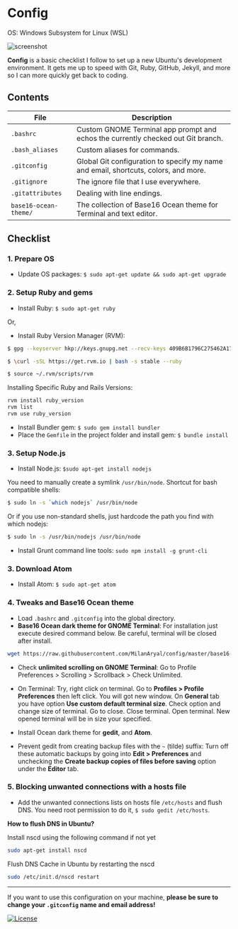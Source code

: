 # Config

OS: Windows Subsystem for Linux (WSL)

![screenshot](https://user-images.githubusercontent.com/9361180/62588374-3d7af280-b8e5-11e9-9957-1618de71c6d0.png)

**Config** is a basic checklist I follow to set up a new Ubuntu's development environment. It gets me up to speed with Git, Ruby, GitHub, Jekyll, and more so I can more quickly get back to coding.

## Contents

| File | Description |
| --- | --- |
| `.bashrc` | Custom GNOME Terminal app prompt and echos the currently checked out Git branch. |
| `.bash_aliases` | Custom aliases for commands. |
| `.gitconfig` | Global Git configuration to specify my name and email, shortcuts, colors, and more. |
| `.gitignore` | The ignore file that I use everywhere. |
| `.gitattributes` | Dealing with line endings. |
| `base16-ocean-theme/` | The collection of Base16 Ocean theme for Terminal and text editor. |

## Checklist

### 1. Prepare OS

* Update OS packages: `$ sudo apt-get update && sudo apt-get upgrade`

### 2. Setup Ruby and gems

* Install Ruby: `$ sudo apt-get ruby`

Or,

*  Install Ruby Version Manager (RVM):

``` bash
$ gpg --keyserver hkp://keys.gnupg.net --recv-keys 409B6B1796C275462A1703113804BB82D39DC0E3

$ \curl -sSL https://get.rvm.io | bash -s stable --ruby

$ source ~/.rvm/scripts/rvm
```

Installing Specific Ruby and Rails Versions:

``` bash
rvm install ruby_version
rvm list
rvm use ruby_version
```

* Install Bundler gem: `$ sudo gem install bundler`
* Place the `Gemfile` in the project folder and install gem: `$ bundle install`

### 3. Setup Node.js

* Install Node.js: `$sudo apt-get install nodejs`

You need to manually create a symlink `/usr/bin/node`. Shortcut for bash compatible shells:

``` bash
$ sudo ln -s `which nodejs` /usr/bin/node
```

Or if you use non-standard shells, just hardcode the path you find with which nodejs:

``` bash
$ sudo ln -s /usr/bin/nodejs /usr/bin/node
```

* Install Grunt command line tools: `sudo npm install -g grunt-cli`

### 3. Download Atom

* Install Atom: `$ sudo apt-get atom`

### 4. Tweaks and Base16 Ocean theme

* Load `.bashrc` and `.gitconfig` into the global directory.
* **Base16 Ocean dark theme for GNOME Terminal**: For installation just execute desired command below. Be careful, terminal will be closed after install.

``` bash
wget https://raw.githubusercontent.com/MilanAryal/config/master/base16-ocean-theme/gnome-terminal/base16-ocean.dark.sh && . base16-ocean.dark.sh
```

* Check **unlimited scrolling on GNOME Terminal**: Go to Profile Preferences > Scrolling > Scrollback > Check Unlimited.

* On Terminal: Try, right click on terminal. Go to **Profiles > Profile Preferences** then left click. You will got new window. On **General** tab you have option **Use custom default terminal size**. Check option and change size of terminal. Go to close. Close terminal. Open terminal. New opened terminal will be in size your specified.

* Install Ocean dark theme for **gedit**, and **Atom**.

* Prevent gedit from creating backup files with the `~` (tilde) suffix: Turn off these automatic backups by going into **Edit > Preferences** and unchecking the **Create backup copies of files before saving** option under the **Editor** tab.

### 5. Blocking unwanted connections with a hosts file

* Add the unwanted connections lists on hosts file `/etc/hosts` and flush DNS. You need root permission to do it, `$ sudo gedit /etc/hosts`.

**How to flush DNS in Ubuntu?**

Install nscd using the following command if not yet

``` bash
sudo apt-get install nscd
```

Flush DNS Cache in Ubuntu by restarting the nscd

``` bash
sudo /etc/init.d/nscd restart
```
---

If you want to use this configuration on your machine, **please be sure to change your `.gitconfig` name and email address!**

[![License](https://img.shields.io/github/license/MilanAryal/config.svg?branch=master)](https://github.com/MilanAryal/config/blob/master/LICENSE)
